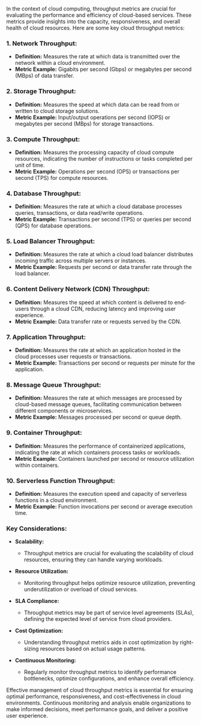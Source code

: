 In the context of cloud computing, throughput metrics are crucial for evaluating the performance and efficiency of cloud-based services. These metrics provide insights into the capacity, responsiveness, and overall health of cloud resources. Here are some key cloud throughput metrics:

### 1. **Network Throughput:**
   - **Definition:** Measures the rate at which data is transmitted over the network within a cloud environment.
   - **Metric Example:** Gigabits per second (Gbps) or megabytes per second (MBps) of data transfer.

### 2. **Storage Throughput:**
   - **Definition:** Measures the speed at which data can be read from or written to cloud storage solutions.
   - **Metric Example:** Input/output operations per second (IOPS) or megabytes per second (MBps) for storage transactions.

### 3. **Compute Throughput:**
   - **Definition:** Measures the processing capacity of cloud compute resources, indicating the number of instructions or tasks completed per unit of time.
   - **Metric Example:** Operations per second (OPS) or transactions per second (TPS) for compute resources.

### 4. **Database Throughput:**
   - **Definition:** Measures the rate at which a cloud database processes queries, transactions, or data read/write operations.
   - **Metric Example:** Transactions per second (TPS) or queries per second (QPS) for database operations.

### 5. **Load Balancer Throughput:**
   - **Definition:** Measures the rate at which a cloud load balancer distributes incoming traffic across multiple servers or instances.
   - **Metric Example:** Requests per second or data transfer rate through the load balancer.

### 6. **Content Delivery Network (CDN) Throughput:**
   - **Definition:** Measures the speed at which content is delivered to end-users through a cloud CDN, reducing latency and improving user experience.
   - **Metric Example:** Data transfer rate or requests served by the CDN.

### 7. **Application Throughput:**
   - **Definition:** Measures the rate at which an application hosted in the cloud processes user requests or transactions.
   - **Metric Example:** Transactions per second or requests per minute for the application.

### 8. **Message Queue Throughput:**
   - **Definition:** Measures the rate at which messages are processed by cloud-based message queues, facilitating communication between different components or microservices.
   - **Metric Example:** Messages processed per second or queue depth.

### 9. **Container Throughput:**
   - **Definition:** Measures the performance of containerized applications, indicating the rate at which containers process tasks or workloads.
   - **Metric Example:** Containers launched per second or resource utilization within containers.

### 10. **Serverless Function Throughput:**
  - **Definition:** Measures the execution speed and capacity of serverless functions in a cloud environment.
  - **Metric Example:** Function invocations per second or average execution time.

### Key Considerations:

- **Scalability:**
  - Throughput metrics are crucial for evaluating the scalability of cloud resources, ensuring they can handle varying workloads.

- **Resource Utilization:**
  - Monitoring throughput helps optimize resource utilization, preventing underutilization or overload of cloud services.

- **SLA Compliance:**
  - Throughput metrics may be part of service level agreements (SLAs), defining the expected level of service from cloud providers.

- **Cost Optimization:**
  - Understanding throughput metrics aids in cost optimization by right-sizing resources based on actual usage patterns.

- **Continuous Monitoring:**
  - Regularly monitor throughput metrics to identify performance bottlenecks, optimize configurations, and enhance overall efficiency.

Effective management of cloud throughput metrics is essential for ensuring optimal performance, responsiveness, and cost-effectiveness in cloud environments. Continuous monitoring and analysis enable organizations to make informed decisions, meet performance goals, and deliver a positive user experience.
